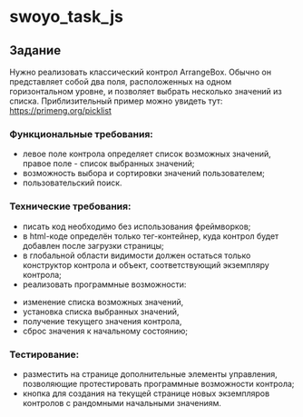 ﻿# swoyo_task_js

## Задание
Нужно реализовать классический контрол ArrangeBox. Обычно он представляет собой
два поля, расположенных на одном горизонтальном уровне, и позволяет выбрать
несколько значений из списка.
Приблизительный пример можно увидеть тут:
https://primeng.org/picklist
### Функциональные требования:
* левое поле контрола определяет список возможных значений, правое поле -
список выбранных значений;
* возможность выбора и сортировки значений пользователем;
* пользовательский поиск.
### Технические требования:
* писать код необходимо без использования фреймворков;
* в html-коде определён только тег-контейнер, куда контрол будет добавлен после
загрузки страницы;
* в глобальной области видимости должен остаться только конструктор контрола
и объект, соответствующий экземпляру контрола;
* реализовать программные возможности:
- изменение списка возможных значений,
- установка списка выбранных значений,
- получение текущего значения контрола,
- сброс значения к начальному состоянию;

### Тестирование:
* разместить на странице дополнительные элементы управления, позволяющие
протестировать программные возможности контрола;
* кнопка для создания на текущей странице новых экземпляров контролов с
рандомными начальными значениям.
